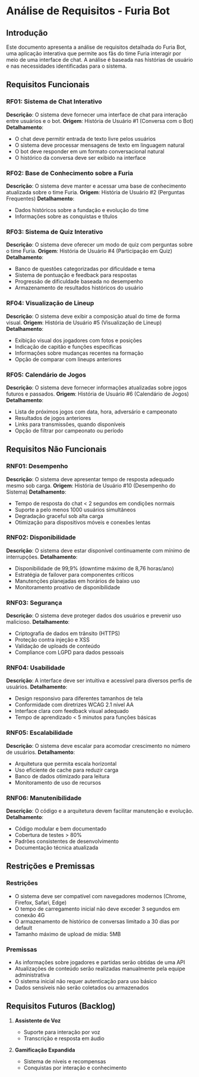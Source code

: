 # Análise de Requisitos - Furia Bot

## Introdução

Este documento apresenta a análise de requisitos detalhada do Furia Bot, uma aplicação interativa que permite aos fãs do time Furia interagir por meio de uma interface de chat. A análise é baseada nas histórias de usuário e nas necessidades identificadas para o sistema.

## Requisitos Funcionais

### RF01: Sistema de Chat Interativo
**Descrição**: O sistema deve fornecer uma interface de chat para interação entre usuários e o bot.
**Origem**: História de Usuário #1 (Conversa com o Bot)
**Detalhamento**:
- O chat deve permitir entrada de texto livre pelos usuários
- O sistema deve processar mensagens de texto em linguagem natural
- O bot deve responder em um formato conversacional natural
- O histórico da conversa deve ser exibido na interface

### RF02: Base de Conhecimento sobre a Furia
**Descrição**: O sistema deve manter e acessar uma base de conhecimento atualizada sobre o time Furia.
**Origem**: História de Usuário #2 (Perguntas Frequentes)
**Detalhamento**:
- Dados históricos sobre a fundação e evolução do time
- Informações sobre as conquistas e títulos

### RF03: Sistema de Quiz Interativo
**Descrição**: O sistema deve oferecer um modo de quiz com perguntas sobre o time Furia.
**Origem**: História de Usuário #4 (Participação em Quiz)
**Detalhamento**:
- Banco de questões categorizadas por dificuldade e tema
- Sistema de pontuação e feedback para respostas
- Progressão de dificuldade baseada no desempenho
- Armazenamento de resultados históricos do usuário

### RF04: Visualização de Lineup
**Descrição**: O sistema deve exibir a composição atual do time de forma visual.
**Origem**: História de Usuário #5 (Visualização de Lineup)
**Detalhamento**:
- Exibição visual dos jogadores com fotos e posições
- Indicação de capitão e funções específicas
- Informações sobre mudanças recentes na formação
- Opção de comparar com lineups anteriores

### RF05: Calendário de Jogos
**Descrição**: O sistema deve fornecer informações atualizadas sobre jogos futuros e passados.
**Origem**: História de Usuário #6 (Calendário de Jogos)
**Detalhamento**:
- Lista de próximos jogos com data, hora, adversário e campeonato
- Resultados de jogos anteriores
- Links para transmissões, quando disponíveis
- Opção de filtrar por campeonato ou período


## Requisitos Não Funcionais

### RNF01: Desempenho
**Descrição**: O sistema deve apresentar tempo de resposta adequado mesmo sob carga.
**Origem**: História de Usuário #10 (Desempenho do Sistema)
**Detalhamento**:
- Tempo de resposta do chat < 2 segundos em condições normais
- Suporte a pelo menos 1000 usuários simultâneos
- Degradação graceful sob alta carga
- Otimização para dispositivos móveis e conexões lentas

### RNF02: Disponibilidade
**Descrição**: O sistema deve estar disponível continuamente com mínimo de interrupções.
**Detalhamento**:
- Disponibilidade de 99,9% (downtime máximo de 8,76 horas/ano)
- Estratégia de failover para componentes críticos
- Manutenções planejadas em horários de baixo uso
- Monitoramento proativo de disponibilidade

### RNF03: Segurança
**Descrição**: O sistema deve proteger dados dos usuários e prevenir uso malicioso.
**Detalhamento**:
- Criptografia de dados em trânsito (HTTPS)
- Proteção contra injeção e XSS
- Validação de uploads de conteúdo
- Compliance com LGPD para dados pessoais

### RNF04: Usabilidade
**Descrição**: A interface deve ser intuitiva e acessível para diversos perfis de usuários.
**Detalhamento**:
- Design responsivo para diferentes tamanhos de tela
- Conformidade com diretrizes WCAG 2.1 nível AA
- Interface clara com feedback visual adequado
- Tempo de aprendizado < 5 minutos para funções básicas

### RNF05: Escalabilidade
**Descrição**: O sistema deve escalar para acomodar crescimento no número de usuários.
**Detalhamento**:
- Arquitetura que permita escala horizontal
- Uso eficiente de cache para reduzir carga
- Banco de dados otimizado para leitura
- Monitoramento de uso de recursos

### RNF06: Manutenibilidade
**Descrição**: O código e a arquitetura devem facilitar manutenção e evolução.
**Detalhamento**:
- Código modular e bem documentado
- Cobertura de testes > 80%
- Padrões consistentes de desenvolvimento
- Documentação técnica atualizada


## Restrições e Premissas

### Restrições
- O sistema deve ser compatível com navegadores modernos (Chrome, Firefox, Safari, Edge)
- O tempo de carregamento inicial não deve exceder 3 segundos em conexão 4G
- O armazenamento de histórico de conversas limitado a 30 dias por default
- Tamanho máximo de upload de mídia: 5MB

### Premissas
- As informações sobre jogadores e partidas serão obtidas de uma API
- Atualizações de conteúdo serão realizadas manualmente pela equipe administrativa
- O sistema inicial não requer autenticação para uso básico
- Dados sensíveis não serão coletados ou armazenados


## Requisitos Futuros (Backlog)

   
1. **Assistente de Voz**
   - Suporte para interação por voz
   - Transcrição e resposta em áudio
   
2. **Gamificação Expandida**
   - Sistema de níveis e recompensas
   - Conquistas por interação e conhecimento